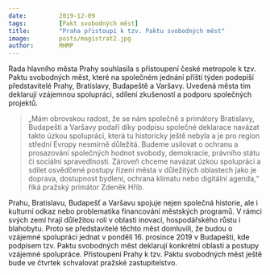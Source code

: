```yaml
---
date:         2019-12-09
tags:         [Pakt svobodných měst]
title:        "Praha přistoupí k tzv. Paktu svobodných měst"
image: 	      posts/magistrat2.jpg
author:       MHMP
---
```


Rada hlavního města Prahy souhlasila s přistoupení české metropole k tzv. Paktu svobodných měst, které na společném jednání příští týden podepíší představitelé Prahy, Bratislavy, Budapeště a Varšavy. Uvedená města tím deklarují vzájemnou spolupráci, sdílení zkušeností a podporu společných projektů.

> „Mám obrovskou radost, že se nám společně s primátory Bratislavy, Budapešti a Varšavy podaří díky podpisu společné deklarace navázat takto úzkou spolupráci, která tu historicky ještě nebyla a je pro region střední Evropy nesmírně důležitá. Budeme usilovat o ochranu a prosazování společných hodnot svobody, demokracie, právního státu či sociální spravedlnosti. Zároveň chceme navázat úzkou spolupráci a sdílet osvědčené postupy řízení města v důležitých oblastech jako je doprava, dostupnost bydlení, ochrana klimatu nebo digitální agenda,“ říká pražský primátor Zdeněk Hřib.

Prahu, Bratislavu, Budapešť a Varšavu spojuje nejen společná historie, ale i kulturní odkaz nebo problematika financování městských programů. V rámci svých zemí hrají důležitou roli v oblasti inovací, hospodářského růstu i blahobytu. Proto se představitelé těchto měst domluvili, že budou o vzájemné spolupráci jednat v pondělí 16. prosince 2019 v Budapešti, kde podpisem tzv. Paktu svobodných měst deklarují konkrétní oblasti a postupy vzájemné spolupráce. Přistoupení Prahy k tzv. Paktu svobodných měst ještě bude ve čtvrtek schvalovat pražské zastupitelstvo.


